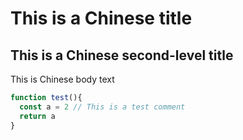 # This is a Chinese title
## This is a Chinese second-level title

This is Chinese body text
```javascript
function test(){
  const a = 2 // This is a test comment
  return a
}
```